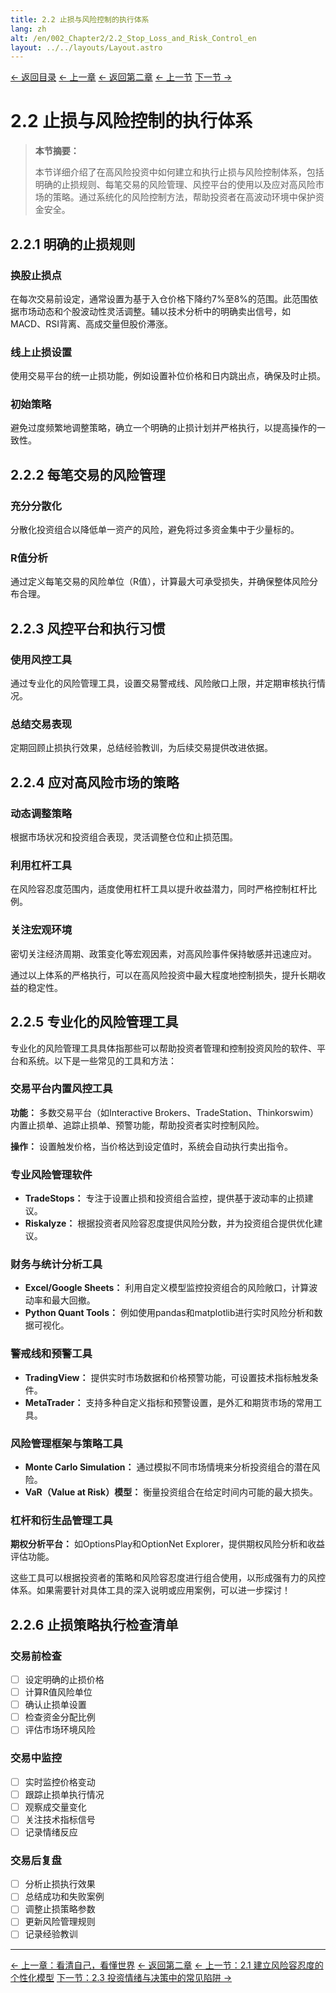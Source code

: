 ```yaml
---
title: 2.2 止损与风险控制的执行体系
lang: zh
alt: /en/002_Chapter2/2.2_Stop_Loss_and_Risk_Control_en
layout: ../../layouts/Layout.astro
---
```


<div class="page-nav">
  <a href="/">← 返回目录</a>
  <a href="/001_Chapter1_Know_Yourself_and_the_World_CN">← 上一章</a>
  <a href="/002_Chapter2_Investment_Psychology_and_Risk_Management_CN">← 返回第二章</a>
  <a href="/002_Chapter2/2.1_Personalized_Risk_Tolerance_Model_CN">← 上一节</a>
  <a href="/002_Chapter2/2.3_Investment_Emotions_and_Decision_Traps_CN">下一节 →</a>
</div>

# 2.2 止损与风险控制的执行体系

> **本节摘要：**
> 
> 本节详细介绍了在高风险投资中如何建立和执行止损与风险控制体系，包括明确的止损规则、每笔交易的风险管理、风控平台的使用以及应对高风险市场的策略。通过系统化的风险控制方法，帮助投资者在高波动环境中保护资金安全。

## 2.2.1 明确的止损规则

### 换股止损点

在每次交易前设定，通常设置为基于入仓价格下降约7%至8%的范围。此范围依据市场动态和个股波动性灵活调整。辅以技术分析中的明确卖出信号，如MACD、RSI背离、高成交量但股价滞涨。

### 线上止损设置

使用交易平台的统一止损功能，例如设置补位价格和日内跳出点，确保及时止损。

### 初始策略

避免过度频繁地调整策略，确立一个明确的止损计划并严格执行，以提高操作的一致性。

## 2.2.2 每笔交易的风险管理

### 充分分散化

分散化投资组合以降低单一资产的风险，避免将过多资金集中于少量标的。

### R值分析

通过定义每笔交易的风险单位（R值），计算最大可承受损失，并确保整体风险分布合理。

## 2.2.3 风控平台和执行习惯

### 使用风控工具

通过专业化的风险管理工具，设置交易警戒线、风险敞口上限，并定期审核执行情况。

### 总结交易表现

定期回顾止损执行效果，总结经验教训，为后续交易提供改进依据。

## 2.2.4 应对高风险市场的策略

### 动态调整策略

根据市场状况和投资组合表现，灵活调整仓位和止损范围。

### 利用杠杆工具

在风险容忍度范围内，适度使用杠杆工具以提升收益潜力，同时严格控制杠杆比例。

### 关注宏观环境

密切关注经济周期、政策变化等宏观因素，对高风险事件保持敏感并迅速应对。

通过以上体系的严格执行，可以在高风险投资中最大程度地控制损失，提升长期收益的稳定性。

## 2.2.5 专业化的风险管理工具

专业化的风险管理工具具体指那些可以帮助投资者管理和控制投资风险的软件、平台和系统。以下是一些常见的工具和方法：

### 交易平台内置风控工具

**功能：** 多数交易平台（如Interactive Brokers、TradeStation、Thinkorswim）内置止损单、追踪止损单、预警功能，帮助投资者实时控制风险。

**操作：** 设置触发价格，当价格达到设定值时，系统会自动执行卖出指令。

### 专业风险管理软件

- **TradeStops：** 专注于设置止损和投资组合监控，提供基于波动率的止损建议。
- **Riskalyze：** 根据投资者风险容忍度提供风险分数，并为投资组合提供优化建议。

### 财务与统计分析工具

- **Excel/Google Sheets：** 利用自定义模型监控投资组合的风险敞口，计算波动率和最大回撤。
- **Python Quant Tools：** 例如使用pandas和matplotlib进行实时风险分析和数据可视化。

### 警戒线和预警工具

- **TradingView：** 提供实时市场数据和价格预警功能，可设置技术指标触发条件。
- **MetaTrader：** 支持多种自定义指标和预警设置，是外汇和期货市场的常用工具。

### 风险管理框架与策略工具

- **Monte Carlo Simulation：** 通过模拟不同市场情境来分析投资组合的潜在风险。
- **VaR（Value at Risk）模型：** 衡量投资组合在给定时间内可能的最大损失。

### 杠杆和衍生品管理工具

**期权分析平台：** 如OptionsPlay和OptionNet Explorer，提供期权风险分析和收益评估功能。

这些工具可以根据投资者的策略和风险容忍度进行组合使用，以形成强有力的风控体系。如果需要针对具体工具的深入说明或应用案例，可以进一步探讨！

## 2.2.6 止损策略执行检查清单

### 交易前检查

- [ ] 设定明确的止损价格
- [ ] 计算R值风险单位
- [ ] 确认止损单设置
- [ ] 检查资金分配比例
- [ ] 评估市场环境风险

### 交易中监控

- [ ] 实时监控价格变动
- [ ] 跟踪止损单执行情况
- [ ] 观察成交量变化
- [ ] 关注技术指标信号
- [ ] 记录情绪反应

### 交易后复盘

- [ ] 分析止损执行效果
- [ ] 总结成功和失败案例
- [ ] 调整止损策略参数
- [ ] 更新风险管理规则
- [ ] 记录经验教训

---

<div class="bottom-nav">
  <a href="/001_Chapter1_Know_Yourself_and_the_World_CN">← 上一章：看清自己，看懂世界</a>
  <a href="/002_Chapter2_Investment_Psychology_and_Risk_Management_CN">← 返回第二章</a>
  <a href="/002_Chapter2/2.1_Personalized_Risk_Tolerance_Model_CN">← 上一节：2.1 建立风险容忍度的个性化模型</a>
  <a href="/002_Chapter2/2.3_Investment_Emotions_and_Decision_Traps_CN">下一节：2.3 投资情绪与决策中的常见陷阱 →</a>
</div> 
<style>
  
  /* 页面导航样式 - 与底部导航一致 */
  .page-nav {
    display: flex;
    justify-content: center;
    align-items: center;
    gap: 2rem;
    padding: 1.5rem 0;
    margin: 2rem 0;
    border-top: 1px solid var(--border-color);
    border-bottom: 1px solid var(--border-color);
  }

  .page-nav a {
    display: inline-flex;
    align-items: center;
    padding: 0.8rem 1.5rem;
    background: linear-gradient(135deg, var(--primary-color) 0%, var(--primary-light) 100%);
    color: white;
    text-decoration: none;
    border-radius: 25px;
    font-size: 0.95rem;
    font-weight: 600;
    transition: all 0.3s ease;
    box-shadow: 0 4px 12px rgba(56, 142, 60, 0.3);
  }

  .page-nav a:hover {
    background: linear-gradient(135deg, var(--primary-light) 0%, #81C784 100%);
    transform: translateY(-2px);
    box-shadow: 0 6px 20px rgba(56, 142, 60, 0.4);
  }

  .page-nav a:first-child {
    background: linear-gradient(135deg, #2196f3 0%, #42a5f5 100%);
    box-shadow: 0 4px 12px rgba(33, 150, 243, 0.3);
  }

  .page-nav a:first-child:hover {
    background: linear-gradient(135deg, #42a5f5 0%, #64b5f6 100%);
    box-shadow: 0 6px 20px rgba(33, 150, 243, 0.4);
  }

  .page-nav a:last-child {
    background: linear-gradient(135deg, var(--primary-color) 0%, var(--primary-light) 100%);
    box-shadow: 0 4px 12px rgba(56, 142, 60, 0.3);
  }

  .page-nav a:last-child:hover {
    background: linear-gradient(135deg, var(--primary-light) 0%, #81C784 100%);
    box-shadow: 0 6px 20px rgba(56, 142, 60, 0.4);
  }

  /* 暗色模式适配 */
  [data-theme="dark"] .page-nav a:first-child {
    background: linear-gradient(135deg, #1976d2 0%, #1e88e5 100%);
  }

  [data-theme="dark"] .page-nav a:first-child:hover {
    background: linear-gradient(135deg, #1e88e5 0%, #2196f3 100%);
  }

  /* 响应式设计 */
  @media (max-width: 768px) {
    .page-nav {
      flex-direction: column;
      gap: 1rem;
    }

    .page-nav a {
      font-size: 0.9rem;
      padding: 0.7rem 1.2rem;
    }
  }
</style>
